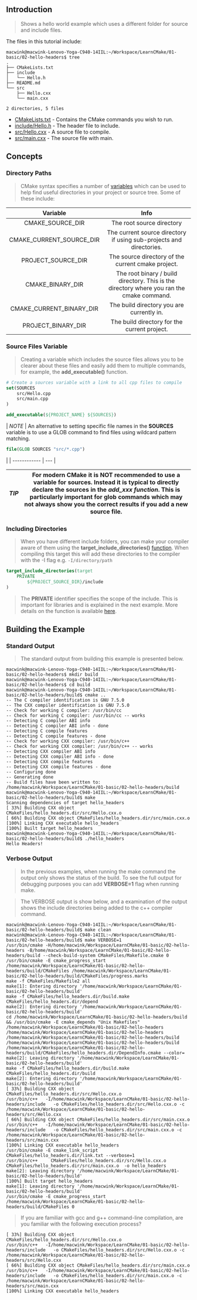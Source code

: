 ## Introduction

> Shows a hello world example which uses a different folder for source and include files.

The files in this tutorial include:

```console
macwink@macwink-Lenovo-Yoga-C940-14IIL:~/Workspace/LearnCMake/01-basic/02-hello-headers$ tree
.
├── CMakeLists.txt
├── include
│   └── Hello.h
├── README.md
└── src
    ├── Hello.cxx
    └── main.cxx

2 directories, 5 files
```

- [CMakeLists.txt]() - Contains the CMake commands you wish to run.
- [include/Hello.h]() - The header file to include.
- [src/Hello.cxx]() - A source file to compile.
- [src/main.cxx]() - The source file with main.

## Concepts

### Directory Paths

> CMake syntax specifies a number of [variables](https://gitlab.kitware.com/cmake/community/-/wikis/doc/cmake/Useful-Variables) which can be used to help find useful directories in your project or source tree. Some of these include:

| __Variable__ | __Info__ |
| :---: | :----: |
| CMAKE_SOURCE_DIR | The root source directory |
|CMAKE_CURRENT_SOURCE_DIR |The current source directory if using sub-projects and directories.|
|PROJECT_SOURCE_DIR |The source directory of the current cmake project.|
|CMAKE_BINARY_DIR |The root binary / build directory. This is the directory where you ran the cmake command.|
|CMAKE_CURRENT_BINARY_DIR |The build directory you are currently in.|
|PROJECT_BINARY_DIR |The build directory for the current project.|

### Source Files Variable

> Creating a variable which includes the source files allows you to be clearer about these files and easily add them to multiple commands, for example, the **add_executable()** function.

```cmake
# Create a sources variable with a link to all cpp files to compile
set(SOURCES
    src/Hello.cpp
    src/main.cpp
)

add_executable(${PROJECT_NAME} ${SOURCES})
```

| _NOTE_     |  An alternative to setting specific file names in the **SOURCES** variable is to use a GLOB command to find files using wildcard pattern matching.
```cmake
file(GLOB SOURCES "src/*.cpp") 
```
|
| ------------ | --- |

| _TIP_ |For modern CMake it is NOT recommended to use a variable for sources. Instead it is typical to directly declare the sources in the *add_xxx function*. This is particularly important for glob commands which may not always show you the correct results if you add a new source file.|
| ------------ | --- |

### Including Directories

> When you have different include folders, you can make your compiler aware of them using the **target_include_directories()** [function](https://cmake.org/cmake/help/v3.0/command/target_include_directories.html). When compiling this target this will add these directories to the compiler with the -I flag e.g. `-I/directory/path`

```cmake
target_include_directories(target
    PRIVATE 
        ${PROJECT_SOURCE_DIR}/include
)
```

> The **PRIVATE** identifier specifies the scope of the include. This is important for libraries and is explained in the next example. More details on the function is available [here](https://cmake.org/cmake/help/v3.0/command/target_include_directories.html).

## Building the Example

### Standard Output

> The standard output from building this example is presented below.

```console
macwink@macwink-Lenovo-Yoga-C940-14IIL:~/Workspace/LearnCMake/01-basic/02-hello-headers$ mkdir build
macwink@macwink-Lenovo-Yoga-C940-14IIL:~/Workspace/LearnCMake/01-basic/02-hello-headers$ cd build
macwink@macwink-Lenovo-Yoga-C940-14IIL:~/Workspace/LearnCMake/01-basic/02-hello-headers/build$ cmake ..
-- The C compiler identification is GNU 7.5.0
-- The CXX compiler identification is GNU 7.5.0
-- Check for working C compiler: /usr/bin/cc
-- Check for working C compiler: /usr/bin/cc -- works
-- Detecting C compiler ABI info
-- Detecting C compiler ABI info - done
-- Detecting C compile features
-- Detecting C compile features - done
-- Check for working CXX compiler: /usr/bin/c++
-- Check for working CXX compiler: /usr/bin/c++ -- works
-- Detecting CXX compiler ABI info
-- Detecting CXX compiler ABI info - done
-- Detecting CXX compile features
-- Detecting CXX compile features - done
-- Configuring done
-- Generating done
-- Build files have been written to: /home/macwink/Workspace/LearnCMake/01-basic/02-hello-headers/build
macwink@macwink-Lenovo-Yoga-C940-14IIL:~/Workspace/LearnCMake/01-basic/02-hello-headers/build$ make
Scanning dependencies of target hello_headers
[ 33%] Building CXX object CMakeFiles/hello_headers.dir/src/Hello.cxx.o
[ 66%] Building CXX object CMakeFiles/hello_headers.dir/src/main.cxx.o
[100%] Linking CXX executable hello_headers
[100%] Built target hello_headers
macwink@macwink-Lenovo-Yoga-C940-14IIL:~/Workspace/LearnCMake/01-basic/02-hello-headers/build$ ./hello_headers 
Hello Headers!
```

### Verbose Output
> In the previous examples, when running the make command the output only shows the status of the build. To see the full output for debugging purposes you can add **VERBOSE=1** flag when running make.

> The VERBOSE output is show below, and a examination of the output shows the include directories being added to the c++ compiler command.

```console
macwink@macwink-Lenovo-Yoga-C940-14IIL:~/Workspace/LearnCMake/01-basic/02-hello-headers/build$ make clean
macwink@macwink-Lenovo-Yoga-C940-14IIL:~/Workspace/LearnCMake/01-basic/02-hello-headers/build$ make VERBOSE=1
/usr/bin/cmake -H/home/macwink/Workspace/LearnCMake/01-basic/02-hello-headers -B/home/macwink/Workspace/LearnCMake/01-basic/02-hello-headers/build --check-build-system CMakeFiles/Makefile.cmake 0
/usr/bin/cmake -E cmake_progress_start /home/macwink/Workspace/LearnCMake/01-basic/02-hello-headers/build/CMakeFiles /home/macwink/Workspace/LearnCMake/01-basic/02-hello-headers/build/CMakeFiles/progress.marks
make -f CMakeFiles/Makefile2 all
make[1]: Entering directory '/home/macwink/Workspace/LearnCMake/01-basic/02-hello-headers/build'
make -f CMakeFiles/hello_headers.dir/build.make CMakeFiles/hello_headers.dir/depend
make[2]: Entering directory '/home/macwink/Workspace/LearnCMake/01-basic/02-hello-headers/build'
cd /home/macwink/Workspace/LearnCMake/01-basic/02-hello-headers/build && /usr/bin/cmake -E cmake_depends "Unix Makefiles" /home/macwink/Workspace/LearnCMake/01-basic/02-hello-headers /home/macwink/Workspace/LearnCMake/01-basic/02-hello-headers /home/macwink/Workspace/LearnCMake/01-basic/02-hello-headers/build /home/macwink/Workspace/LearnCMake/01-basic/02-hello-headers/build /home/macwink/Workspace/LearnCMake/01-basic/02-hello-headers/build/CMakeFiles/hello_headers.dir/DependInfo.cmake --color=
make[2]: Leaving directory '/home/macwink/Workspace/LearnCMake/01-basic/02-hello-headers/build'
make -f CMakeFiles/hello_headers.dir/build.make CMakeFiles/hello_headers.dir/build
make[2]: Entering directory '/home/macwink/Workspace/LearnCMake/01-basic/02-hello-headers/build'
[ 33%] Building CXX object CMakeFiles/hello_headers.dir/src/Hello.cxx.o
/usr/bin/c++   -I/home/macwink/Workspace/LearnCMake/01-basic/02-hello-headers/include   -o CMakeFiles/hello_headers.dir/src/Hello.cxx.o -c /home/macwink/Workspace/LearnCMake/01-basic/02-hello-headers/src/Hello.cxx
[ 66%] Building CXX object CMakeFiles/hello_headers.dir/src/main.cxx.o
/usr/bin/c++   -I/home/macwink/Workspace/LearnCMake/01-basic/02-hello-headers/include   -o CMakeFiles/hello_headers.dir/src/main.cxx.o -c /home/macwink/Workspace/LearnCMake/01-basic/02-hello-headers/src/main.cxx
[100%] Linking CXX executable hello_headers
/usr/bin/cmake -E cmake_link_script CMakeFiles/hello_headers.dir/link.txt --verbose=1
/usr/bin/c++     CMakeFiles/hello_headers.dir/src/Hello.cxx.o CMakeFiles/hello_headers.dir/src/main.cxx.o  -o hello_headers 
make[2]: Leaving directory '/home/macwink/Workspace/LearnCMake/01-basic/02-hello-headers/build'
[100%] Built target hello_headers
make[1]: Leaving directory '/home/macwink/Workspace/LearnCMake/01-basic/02-hello-headers/build'
/usr/bin/cmake -E cmake_progress_start /home/macwink/Workspace/LearnCMake/01-basic/02-hello-headers/build/CMakeFiles 0
```

> If you are familiar with gcc and g++ command-line compilation, are you familiar with the following execution process?

```console
[ 33%] Building CXX object CMakeFiles/hello_headers.dir/src/Hello.cxx.o
/usr/bin/c++   -I/home/macwink/Workspace/LearnCMake/01-basic/02-hello-headers/include   -o CMakeFiles/hello_headers.dir/src/Hello.cxx.o -c /home/macwink/Workspace/LearnCMake/01-basic/02-hello-headers/src/Hello.cxx
[ 66%] Building CXX object CMakeFiles/hello_headers.dir/src/main.cxx.o
/usr/bin/c++   -I/home/macwink/Workspace/LearnCMake/01-basic/02-hello-headers/include   -o CMakeFiles/hello_headers.dir/src/main.cxx.o -c /home/macwink/Workspace/LearnCMake/01-basic/02-hello-headers/src/main.cxx
[100%] Linking CXX executable hello_headers
```
